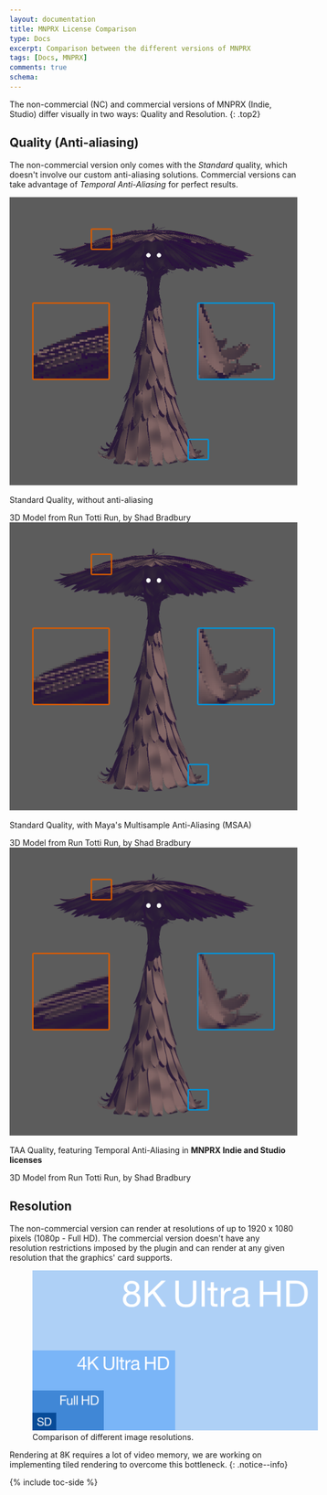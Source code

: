 ```yaml
---
layout: documentation
title: MNPRX License Comparison
type: Docs
excerpt: Comparison between the different versions of MNPRX
tags: [Docs, MNPRX]
comments: true
schema:
---
```


The non-commercial (NC) and commercial versions of MNPRX (Indie, Studio) differ visually in two ways: Quality and Resolution.
{: .top2}

## Quality (Anti-aliasing)
The non-commercial version only comes with the _Standard_ quality, which doesn't involve our custom anti-aliasing solutions. Commercial versions can take advantage of _Temporal Anti-Aliasing_ for perfect results.

<div class="aio-slick">
  <div>
    <img src="/images/MNPRX/comparison/no-AA.png" />
    <p>Standard Quality, without anti-aliasing</p>
    <span>3D Model from Run Totti Run, by Shad Bradbury</span>
  </div>
  <div>
    <img src="/images/MNPRX/comparison/MSAA.png" />
    <p>Standard Quality, with Maya's Multisample Anti-Aliasing (MSAA)</p>
    <span>3D Model from Run Totti Run, by Shad Bradbury</span>
  </div>
  <div>
    <img src="/images/MNPRX/comparison/TAA.png" />
    <p>TAA Quality, featuring Temporal Anti-Aliasing in <b>MNPRX Indie and Studio licenses</b></p>
    <span>3D Model from Run Totti Run, by Shad Bradbury</span>
  </div>
</div>


## Resolution
The non-commercial version can render at resolutions of up to 1920 x 1080 pixels (1080p - Full HD). The commercial version doesn't have any resolution restrictions imposed by the plugin and can render at any given resolution that the graphics' card supports.

<figure class="align-center">
	<img src="/images/MNPRX/comparison/resolutions.svg" alt="Different resolutions visualized" style="max-width: 500px">
	<figcaption>Comparison of different image resolutions.</figcaption>
</figure>

Rendering at 8K requires a lot of video memory, we are working on implementing tiled rendering to overcome this bottleneck.
{: .notice--info}

{% include toc-side %}
